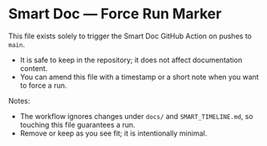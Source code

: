 # Smart Doc — Force Run Marker

This file exists solely to trigger the Smart Doc GitHub Action on pushes to `main`.

- It is safe to keep in the repository; it does not affect documentation content.
- You can amend this file with a timestamp or a short note when you want to force a run.

Notes:
- The workflow ignores changes under `docs/` and `SMART_TIMELINE.md`, so touching this file guarantees a run.
- Remove or keep as you see fit; it is intentionally minimal.
